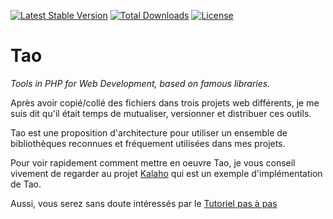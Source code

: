 [![Latest Stable Version](https://poser.pugx.org/forxer/tao/v/stable.svg)](https://packagist.org/packages/forxer/tao)
[![Total Downloads](https://poser.pugx.org/forxer/tao/downloads.svg)](https://packagist.org/packages/forxer/tao)
[![License](https://poser.pugx.org/forxer/tao/license.svg)](https://packagist.org/packages/forxer/tao)

Tao
===

_Tools in PHP for Web Development, based on famous libraries._

Après avoir copié/collé des fichiers dans trois projets web différents, je me suis dit qu'il était temps de mutualiser, versionner et distribuer ces outils.

Tao est une proposition d'architecture pour utiliser un ensemble de bibliothèques reconnues et fréquement utilisées dans mes projets.

Pour voir rapidement comment mettre en oeuvre Tao, je vous conseil vivement de regarder au projet [Kalaho](https://github.com/forxer/kalaho) qui est un exemple d'implémentation de Tao.

Aussi, vous serez sans doute intéressés par le [Tutoriel pas à pas](https://github.com/forxer/tao-tuto/wiki)
